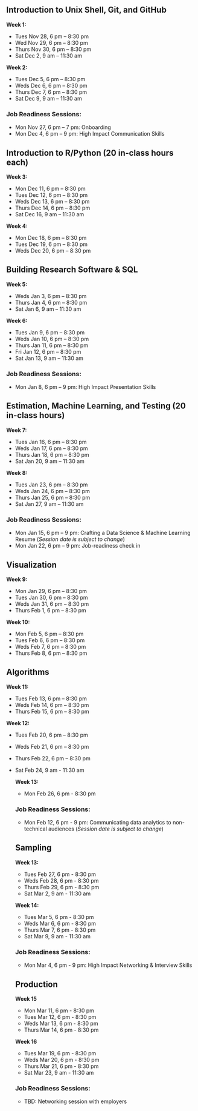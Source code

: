 ## Introduction to Unix Shell, Git, and GitHub

**Week 1:**

- Tues Nov 28, 6 pm – 8:30 pm
- Wed Nov 29, 6 pm – 8:30 pm
- Thurs Nov 30, 6 pm – 8:30 pm
- Sat Dec 2, 9 am – 11:30 am

**Week 2:**

- Tues Dec 5, 6 pm – 8:30 pm
- Weds Dec 6, 6 pm – 8:30 pm
- Thurs Dec 7, 6 pm – 8:30 pm
- Sat Dec 9, 9 am – 11:30 am 

### Job Readiness Sessions:
- Mon Nov 27, 6 pm – 7 pm: Onboarding
- Mon Dec 4, 6 pm – 9 pm: High Impact Communication Skills

## Introduction to R/Python (20 in-class hours each)

**Week 3:** 

- Mon Dec 11, 6 pm – 8:30 pm
- Tues Dec 12, 6 pm – 8:30 pm
- Weds Dec 13, 6 pm – 8:30 pm
- Thurs Dec 14, 6 pm – 8:30 pm
- Sat Dec 16, 9 am – 11:30 am

**Week 4:** 

- Mon Dec 18, 6 pm – 8:30 pm
- Tues Dec 19, 6 pm – 8:30 pm
- Weds Dec 20, 6 pm – 8:30 pm

## Building Research Software & SQL  

**Week 5:** 

- Weds Jan 3, 6 pm – 8:30 pm
- Thurs Jan 4, 6 pm – 8:30 pm
- Sat Jan 6, 9 am – 11:30 am

**Week 6:** 

- Tues Jan 9, 6 pm – 8:30 pm
- Weds Jan 10, 6 pm – 8:30 pm
- Thurs Jan 11, 6 pm – 8:30 pm
- Fri Jan 12, 6 pm – 8:30 pm
- Sat Jan 13, 9 am – 11:30 am

### Job Readiness Sessions:
- Mon Jan 8, 6 pm – 9 pm: High Impact Presentation Skills

## Estimation, Machine Learning, and Testing (20 in-class hours)

**Week 7:** 

- Tues Jan 16, 6 pm – 8:30 pm
- Weds Jan 17, 6 pm – 8:30 pm
- Thurs Jan 18, 6 pm – 8:30 pm
- Sat Jan 20, 9 am – 11:30 am

**Week 8:** 

- Tues Jan 23, 6 pm – 8:30 pm
- Weds Jan 24, 6 pm – 8:30 pm
- Thurs Jan 25, 6 pm – 8:30 pm
- Sat Jan 27, 9 am – 11:30 am

### Job Readiness Sessions:
- Mon Jan 15, 6 pm – 9 pm: Crafting a Data Science & Machine Learning Resume (*Session date is subject to change*)
- Mon Jan 22, 6 pm – 9 pm: Job-readiness check in 

## Visualization 

**Week 9:** 

- Mon Jan 29, 6 pm – 8:30 pm
- Tues Jan 30, 6 pm – 8:30 pm
- Weds Jan 31, 6 pm – 8:30 pm
- Thurs Feb 1, 6 pm – 8:30 pm

**Week 10:** 

- Mon Feb 5, 6 pm – 8:30 pm
- Tues Feb 6, 6 pm – 8:30 pm
- Weds Feb 7, 6 pm – 8:30 pm
- Thurs Feb 8, 6 pm – 8:30 pm

## Algorithms 

**Week 11:** 

- Tues Feb 13, 6 pm – 8:30 pm
- Weds Feb 14, 6 pm – 8:30 pm
- Thurs Feb 15, 6 pm – 8:30 pm

**Week 12:** 

- Tues Feb 20, 6 pm – 8:30 pm
- Weds Feb 21, 6 pm – 8:30 pm
- Thurs Feb 22, 6 pm – 8:30 pm
- Sat Feb 24, 9 am - 11:30 am

  **Week 13:**

  - Mon Feb 26, 6 pm - 8:30 pm

  ### Job Readiness Sessions:
  - Mon Feb 12, 6 pm - 9 pm: Communicating data analytics to non-technical audiences
  (*Session date is subject to change*)

  ## Sampling

  **Week 13:**

  - Tues Feb 27, 6 pm - 8:30 pm
  - Weds Feb 28, 6 pm - 8:30 pm
  - Thurs Feb 29, 6 pm - 8:30 pm
  - Sat Mar 2, 9 am - 11:30 am

  **Week 14:**

  - Tues Mar 5, 6 pm - 8:30 pm
  - Weds Mar 6, 6 pm - 8:30 pm
  - Thurs Mar 7, 6 pm - 8:30 pm
  - Sat Mar 9, 9 am - 11:30 am

  ### Job Readiness Sessions:
  - Mon Mar 4, 6 pm - 9 pm: High Impact Networking & Interview Skills

  ## Production

  **Week 15**

  - Mon Mar 11, 6 pm - 8:30 pm
  - Tues Mar 12, 6 pm - 8:30 pm
  - Weds Mar 13, 6 pm - 8:30 pm
  - Thurs Mar 14, 6 pm - 8:30 pm

  **Week 16**

  - Tues Mar 19, 6 pm - 8:30 pm
  - Weds Mar 20, 6 pm - 8:30 pm
  - Thurs Mar 21, 6 pm - 8:30 pm
  - Sat Mar 23, 9 am - 11:30 am

  ### Job Readiness Sessions:
  - TBD: Networking session with employers
  
  

